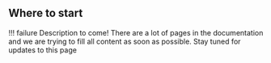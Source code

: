 ## Where to start
!!! failure
    Description to come! There are a lot of pages in the documentation and we are trying to fill all content as soon as possible. Stay tuned for updates to this page

<!--- TODO --->


<!---
check out some of the simpler plugins developed here ...

come up with your idea of a plugins
    is it similar to one of the plugins here? check out the source code for that one if so.

Try making this simple filter that completes the task of simplying prining out the meta data about its input

## Follow the Template
explain the template in example.py
explain all the fields, variables, etc.

## Making a Reader
list some robust output types that i usually use -> tables
delete the  input types
set inputs to 0


## Making a filter
list the input and output data types
Sometimes you want the same input and output data types but want to play wth the data, take advantage of the numpy wrappy (webpage)


## Building and Installing Your Plugins
-->
